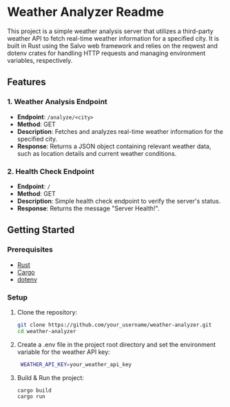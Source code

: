 # Weather Analyzer Readme

This project is a simple weather analysis server that utilizes a third-party weather API to fetch real-time weather information for a specified city. It is built in Rust using the Salvo web framework and relies on the reqwest and dotenv crates for handling HTTP requests and managing environment variables, respectively.

## Features

### 1. Weather Analysis Endpoint

- **Endpoint**: `/analyze/<city>`
- **Method**: GET
- **Description**: Fetches and analyzes real-time weather information for the specified city.
- **Response**: Returns a JSON object containing relevant weather data, such as location details and current weather conditions.

### 2. Health Check Endpoint

- **Endpoint**: `/`
- **Method**: GET
- **Description**: Simple health check endpoint to verify the server's status.
- **Response**: Returns the message "Server Health!".

## Getting Started

### Prerequisites

- [Rust](https://www.rust-lang.org/tools/install)
- [Cargo](https://doc.rust-lang.org/cargo/getting-started/installation.html)
- [dotenv](https://crates.io/crates/dotenv)

### Setup

1. Clone the repository:

   ```bash
   git clone https://github.com/your_username/weather-analyzer.git
   cd weather-analyzer
   ```

2. Create a .env file in the project root directory and set the environment variable for the weather API key:

   ```bash
    WEATHER_API_KEY=your_weather_api_key
   ```

3. Build & Run the project:
   ```bash
   cargo build
   cargo run
   ```
